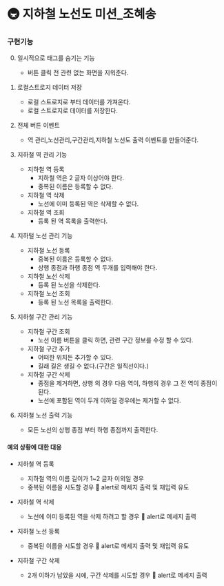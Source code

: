 # 🚇 지하철 노선도 미션_조혜송

### 구현기능

0. 일시적으로 태그를 숨기는 기능
    - 버튼 클릭 전 관련 없는 화면을 지워준다.
1. 로컬스트로지 데이터 저장
    - 로컬 스트로지로 부터 데이터를 가져온다.
    - 로컬 스트로지로 데이터를 저장한다.
2. 전체 버튼 이벤트 
    - 역 관리,노선관리,구간관리,지하철 노선도 출력 이벤트를 만들어준다.
3. 지하철 역 관리 기능
    - 지하철 역 등록
        - 지하철 역은 2 글자 이상어야 한다.
        - 중복된 이름은 등록할 수 없다.
    - 지하철 역 삭제 
        - 노선에 이미 등록된 역은 삭제할 수 없다.
    - 지하철 역 조회
        - 등록 된 역 목록을 출력한다.   
4. 지하털 노선 관리 기능
    - 지하철 노선 등록
        - 중복된 이름은 등록할 수 없다.
        - 상행 종점과 하행 종점 역 두개를 입력해야 한다.
    - 지하철 노선 삭제 
        - 등록 된 노선을 삭제한다.
    - 지하철 노선 조회
        - 등록 된 노선 목록을 출력한다.

5. 지하철 구간 관리 기능
     - 지하철 구간 조회
        - 노선 이름 버튼을 클릭 하면, 관련 구간 정보를 수정 할 수 있다.
    - 지하철 구간 추가
        - 어떠한 위치든 추가할 수 있다.
        - 길래 길은 생길 수 없다.(구간은 일직선이다.)
    - 지하철 구간 삭제 
        - 종점을 제거하면, 상행 의 경우 다음 역이, 하행의 경우 그 전 역이 종점이 된다.
        - 노선에 포함된 역이 두개 이하일 경우에는 제거할 수 없다.
           
6. 지하철 노선 출력 기능
    - 모든 노선의 상행 종점 부터 하행 종점까지 출력한다.


#### 예외 상황에 대한 대응

- 지하철 역 등록
    - 지하철 역의 이름 길이가 1~2 글자 이외일 경우 
    - 중복된 이름을 시도할 경우
        :loudspeaker: alert로 메세지 출력 및 재입력 유도

- 지하철 역 삭제 
    - 노선에 이미 등록된 역을 삭제 하려고 할 경우
        :loudspeaker: alert로 메세지 출력 
   
- 지하철 노선 등록
    - 중복된 이름을 시도할 경우
        :loudspeaker: alert로 메세지 출력 및 재입력 유도

- 지하철 구간 삭제
    - 2개 이하가 남았을 시에, 구간 삭제를 시도할 경우
        :loudspeaker: alert로 메세지 출력 
         

 